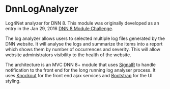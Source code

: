 # DnnLogAnalyzer
<p>Log4Net analyzer for DNN 8.  This module was originally developed as an entry in the Jan 29, 2016 
<a href="http://www.dnnsoftware.com/community/dnn8-contest">DNN 8 Module Challenge</a>.</p>

<p>The log analyzer allows users to selected multiple log files generated by the DNN website.  
It will analyse the logs and summarize the items into a report which shows them
by number of occurrences and severity.  This will allow website administrators visibility to the health of the website.</p>
 
<p>The architecture is an MVC DNN 8+ module that uses <a href="http://signalr.net/">SignalR</a> to handle notification to the 
front end for the long running log analyser process.  It uses <a href="http://knockoutjs.com/">Knockout</a> for the front end 
ajax services and <a href="http://getbootstrap.com/">Bootstrap</a> for the UI styling.</p>
